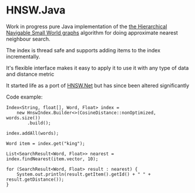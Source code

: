 HNSW.Java
=========


Work in progress pure Java implementation of the [the Hierarchical Navigable Small World graphs](https://arxiv.org/abs/1603.09320) algorithm for doing approximate nearest neighbour search.

The index is thread safe and supports adding items to the index incrementally. 

It's flexible interface makes it easy to apply it to use it with any type of data and distance metric  

It started life as a port of [HNSW.Net](https://github.com/Microsoft/HNSW.Net) but has since been altered significantly


Code example:



    Index<String, float[], Word, Float> index =
        new HnswIndex.Builder<>(CosineDistance::nonOptimized, words.size())
            .build();

    index.addAll(words);
    
    Word item = index.get("king");
    
    List<SearchResult<Word, Float>> nearest = index.findNearest(item.vector, 10);
    
    for (SearchResult<Word, Float> result : nearest) {
        System.out.println(result.getItem().getId() + " " + result.getDistance());
    }